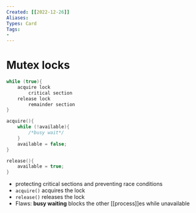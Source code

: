 ```yaml
---
Created: [[2022-12-26]]
Aliases: 
Types: Card
Tags: 
- 
---
```

# Mutex locks
```C
while (true){
	acquire lock
		critical section
	release lock
		remainder section
}

acquire(){
	while (!available){
		/*busy wait*/
	}
	available = false;
}

release(){
	available = true;
}
```
- protecting critical sections and preventing race conditions
- `acquire()` acquires the lock
- `release()` releases the lock 
- Flaws: **busy waiting** blocks the other [[process]]es while unavailable
